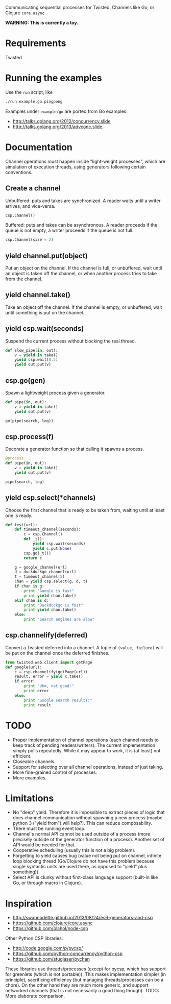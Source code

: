 Communicating sequential processes for Twisted. Channels like Go, or Clojure `core.async`.

**WARNING: This is currently a toy.**

# Requirements
Twisted

# Running the examples
Use the `run` script, like
```bash
./run example.go.pingpong
```

Examples under `example/go` are ported from Go examples:
- http://talks.golang.org/2012/concurrency.slide
- http://talks.golang.org/2013/advconc.slide.

# Documentation

Channel operations must happen inside "light-weight processes", which are simulation of execution threads, using generators following certain conventions.

## Create a channel
Unbuffered: puts and takes are synchronized. A reader waits until a writer arrives, and vice-versa.
```python
csp.Channel()
```
Buffered: puts and takes can be asynchronous. A reader proceeds if the queue is not empty, a writer proceeds if the queue is not full.
```python
csp.Channel(size = 2)
```

## yield channel.put(object)
Put an object on the channel. If the channel is full, or unbuffered, wait until an object is taken off the channel, or when another process tries to take from the channel.

## yield channel.take()
Take an object off the channel. If the channel is empty, or unbuffered, wait until something is put on the channel.

## yield csp.wait(seconds)
Suspend the current process without blocking the real thread.
```python
def slow_pipe(in, out):
    v = yield in.take()
    yield csp.wait(0.5)
    yield out.put(v)
```

## csp.go(gen)
Spawn a lightweight process given a generator.
```python
def pipe(in, out):
    v = yield in.take()
    yield out.put(v)

go(pipe(search, log))
```

## csp.process(f)
Decorate a generator function so that calling it spawns a process.
```python
@process
def pipe(in, out):
    v = yield in.take()
    yield out.put(v)

pipe(search, log)
```

## yield csp.select(*channels)
Choose the first channel that is ready to be taken from, waiting until at least one is ready.
```python
def test(url):
    def timeout_channel(seconds):
        c = csp.Channel()
        def _t():
            yield csp.wait(seconds)
            yield c.put(None)
        csp.go(_t())
        return c

    g = google_channel(url)
    d = duckduckgo_channel(url)
    t = timeout_channel(5)
    chan = yield csp.select(g, d, t)
    if chan is g:
        print "Google is fast"
        print yield chan.take()
    elif chan is d:
        print "Duckduckgo is fast"
        print yield chan.take()
    else:
        print "Search engines are slow"
```

## csp.channelify(deferred)
Convert a Twisted deferred into a channel. A tuple of `(value, failure)` will be put on the channel once the deferred finishes.
```python
from twisted.web.client import getPage
def google(url):
    c = csp.channelify(getPage(url))
    result, error = yield c.take()
    if error:
        print "Uhm, not good:"
        print error
    else:
        print "Google search results:"
        print result
```

# TODO
- Proper implementation of channel operations (each channel needs to keep track of pending readers/writers). The current implementation simply polls repeatedly. While it may appear to work, it is (at least) not efficient.
- Closeable channels.
- Support for selecting over all channel operations, instead of just taking.
- More fine-grained control of processes.
- More examples.

# Limitations
- No "deep" yield. Therefore it is impossible to extract pieces of
  logic that does channel communication without spawning a new process
  (maybe python 3 ("yield from") will help?). This can reduce composability.
- There must be running event loop.
- Channel's normal API cannot be used outside of a process (more
  precisely outside of the generator function of a process). Another
  set of API would be needed for that.
- Cooperative scheduling (usually this is not a big problem).
- Forgetting to yield causes bug (value not being put on channel,
  infinite loop blocking thread (Go/Clojure do not have this problem
  because single syntactic units are used there, as opposed to "yield"
  plus something)).
- Select API is clunky without first-class language support (built-in like Go, or through macro in Clojure).

# Inspiration
- http://swannodette.github.io/2013/08/24/es6-generators-and-csp
- https://github.com/clojure/core.async
- https://github.com/olahol/node-csp

Other Python CSP libraries:
- http://code.google.com/p/pycsp/
- https://github.com/python-concurrency/python-csp
- https://github.com/stuglaser/pychan

These libraries use threads/processes (except for pycsp, which has support for greenlets (which is not portable)). This makes implementation simpler (in principle), sacrificing efficiency (but managing threads/processes can be a chore). On the other hand they are much more generic, and support networked channels (that is not necessarily a good thing though).
TODO: More elaborate comparison.
